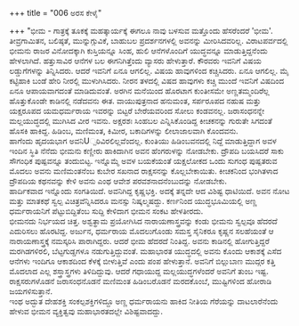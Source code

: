 +++
title = "006 ಅರಸ ಕೇಳೈ"

+++
"ಭೀಮ - ಗಾತ್ರಕ್ಕೆ ತೂಕಕ್ಕೆ ಮಹತ್ಕಾರ್ಯಕ್ಕೆ ಈಗಲೂ ನಾವು ಬಳಸುವ ಮತ್ತೊಂದು ಹೆಸರೆಂದರೆ 'ಭೀಮ'. ತೀವ್ರಗಾಮಿತನ, ಬಲಿಷ್ಠತೆ, ಮುನ್ನುಗ್ಗುವಿಕೆ, ಬಾಹುಬಲ ಪ್ರದರ್ಶನಗಳಲ್ಲಿ ಅವನನ್ನು ಮೀರಿಸಿದವರಿಲ್ಲ. ವಿರಾಟಪರ್ವದಲ್ಲಿ ಭೀಮನು ರಾಜರ ವಿನೋದಕ್ಕಾಗಿ ಕುಸ್ತಿಯನ್ನೂ ಸಿಂಹ, ಹುಲಿ ಆನೆಗಳೊಂದಿಗೆ ಯುದ್ಧವನ್ನೂ ಮಾಡುತ್ತಿದ್ದನೆಂದು ಹೇಳಲಾಗಿದೆ. ಹತ್ತುಸಾವಿರ ಆನೆಗಳ ಬಲ ಈಗನಿಗಿತ್ತೆಂದು ವ್ಯಾಸರು ಹೇಳುತ್ತಾರೆ. ಕೌರವರು ಇವನಿಗೆ ವಿಷಯ ಲಡ್ಡುಗೆಗಳನ್ನು ತಿನ್ನಿಸಿದರು. ಆದರೆ ಇವನಿಗೆ ಏನೂ ಆಗಲಿಲ್ಲ. ವಿಷಯ ಹಾವುಗಳಿಂದ ಕಚ್ಚಿಸಿದರು. ಏನೂ ಆಗಲಿಲ್ಲ. ಮೈ ಕಟ್ಟಿಹಾಕಿ ಬಂಡೆ ಹೇರಿ ನೀರಲ್ಲಿ ಮುಳುಗಿಸಿದರು. ನೀರನ ತಳದಲ್ಲಿ ವಿಷದ ಹಾವುಗಳು ಕಚ್ಚಿ ಮುಂದೆ ಇವನಿಗೆ ವಿಷದಿಂದ ಏನೂ ಆಪಾಯವಾಗದಂತೆ ಮಾಡಿದುವಂತೆ. ಅರಗಿನ ಮನೆಯಿಂದ ಹೊರಟಾಗ ಕುಂತೀಸಮೇ ಅಣ್ಣತಮ್ಮಂದಿರೆಲ್ಲ ಹೊತ್ತುಕೊಂಡೇ ಕಾಡಿನಲ್ಲಿ ನಡೆದವನು ಈತ. ವಾಯುಪುತ್ರನಾದ ಹನುಮಂತ, ಸರ್ಪರೂಪದ ನಹುಷ ಮತ್ತು ಯಕ್ಷರೂಪದ ಯಮಧರ್ಮರಾಯ ಇವರನ್ನು ಬಿಟ್ಟರೆ ಬೇರೆಯವರಿಂದ ಸೋಲು ಕಂಡವನಲ್ಲ. ಜರಾಸಂಧನನ್ನೇ ಮಲ್ಲಯುದ್ಧದಲ್ಲಿ ಮುಗಿಸಿದ ವೀರ ಇವನು. ಅಕ್ಷರಶಃ ಸಿಂಹಬಲ ಎನ್ನಿಸಿಕೊಂಡಿದ್ದ ಕೀಚಕನನ್ನು ಗುರುತೇ ಸಿಗದಂತೆ ಹೊಸಕಿ ಹಾಕಿದ್ದ. ಹಿಡಿಂಬ, ಮಣಿಮಂತ, ಕಿಮೀರ, ಬಕಾದಿಗಳನ್ನು ಲೀಲಾಜಾಲವಾಗಿ ಕೊಂದವನು.  
ಹಾಗೆಂದು ಹೃದಯಭಾಗ ಅವನಿU್ಪರಿವಿರಲಿಲ್ಲವೆಂದಲ್ಲ. ಕುಂತಿಯು ಹಿಡಿಂಬವನದಲ್ಲಿ ನಿದ್ದೆ ಮಾಡುತ್ತಿದ್ದಾಗ ಅವಳ ಇಂದಿನ ಸ್ಥಿತಿ ನೆನೆದು ಭೀಮನು ಕಣ್ಣೀರು ಹಾಕಿದಾಗಿನ ಅವನ ಹೆಂಗರುಳನ್ನು ನೋಡಬೇಕು. ದ್ರೌಪದಿ ಬಯಸಿದರೆ ಸಾಕು ಸೌಗಂಧಿಕ ಪುಷ್ಪವನ್ನೂ ತಂದುಬಿಟ್ಟ. ಇನ್ನೊಮ್ಮೆ ಅವಳ ಬಯಕೆಯಂತೆ ಯಕ್ಷಲೋಕದ ಒಂದು ಸುಗಂಧ ಪುಷ್ಪತರುವ ಮೊದಲು ಅವನು ಮಣಿಮಂತನೆಂಬ ಕುಬೇರ ಸಖನಾದ ರಾಕ್ಷಸನನ್ನು ಕೊಲ್ಲಬೇಕಾಯಿತು. ಕೀಚಕನಿಂದ ಭಂಗಿತಳಾದ ದ್ರೌಪದಿಯ ಕಥನವನ್ನು ಕೇಳಿ ಅವನು ಎಂಥ ಆವೇಶ ಪರವಶನಾದನೆಂಬುದನ್ನು ನೋಡಬೇಕು.  
ಹಾರ್ದಿಕವಾದ ಇನ್ನೊಂದು ಸಂಗತಿಯಿದೆ. ಅವನಿಗಿದ್ದ ಕೃಷ್ಣಭಕ್ತಿ. ಅದಕ್ಕೆ ತನ್ನದೇ ಆದ ವಿಶಿಷ್ಟ ಧಾಟಿಯಿದೆ. ಅವನ ನೋಟ ಮತ್ತು ಮಾತಕಥೆ ಸ್ವಲ್ಪ ವಿಚಿತ್ರವೆನ್ನಿಸಿದರೂ ಮನಸ್ಸು ನಿಷ್ಕಲ್ಮಷದ್ದು. ಕರ್ಣನಿಂದ ಯುದ್ಧಭೂಮಿಯಲ್ಲಿ ಅಣ್ಣ ಧರ್ಮರಾಯನಿಗೆ ಪೆಟ್ಟುಬಿದ್ದಿತೆಂಬ ಸುದ್ದಿ ಕೇಳಿದಾಗ ಭೀಮನ ಸಂಕಟ ಹೇಳತೀರದು.  
ಭೀಮನದು ನಿರ್ಭಯದ ಚಿತ್ತ. ಅಶ್ವತ್ಥಾಮ ಪ್ರಯೋಗಿಸಿದ ನಾರಾಯಣಾಸ್ತ್ರವನ್ನು ಕಂಡು ಭೀಮನು ಸ್ವಲ್ಪವೂ ಹೆದರದೆ ಎದುರಿಸಲು ಹೊರಟಿದ್ದ. ಅರ್ಜುನ, ಧರ್ಮರಾಯ ಮೊದಲುಗೊಂಡು ಸಮಸ್ತ ಸೈನಿಕರೂ ಕೃಷ್ಣನ ಸಲಹೆಯಂತೆ ಆ ನಾರಾಯಣಾಸ್ತ್ರಕ್ಕೆ ನಮಸ್ಕರಿಸಿ ಪಾರಾಗಿದ್ದರು. ಆದರೆ ಭೀಮ ಹೆದರದೆ ನಿಂತಿದ್ದ. ಅವನು ಕಾಡಿನಲ್ಲಿ ಹೋಗುತ್ತಿದ್ದರೆ ಮರಗಿಡಗಳಿರಲಿ, ಬೆಟ್ಟಗುಡ್ಡಗಳೂ ನಡುಗುತ್ತಿದ್ದುವಂತೆ. ಮಹಾಭಾರತ ಯುದ್ಧದಲ್ಲಿ ಅವನು ಕೊಂದು ಆಕಾಶಕ್ಕೆ ಎಸೆದ ಆನೆಗಳು ಇಂದಿಗೂ ಆಕಾಶದಿಂದ ಕೆಳಕ್ಕೆ ಬೀಳುತ್ತಿವೆ ಎಂದು ಪಂಪ ಹೇಳುತ್ತಾನೆ. ಅವನಿಗೆ ಬಿಲ್ಲುಬಾಣ ಮುದ್ಗರ ಕತ್ತಿ ಮೊದಲಾದ ಎಲ್ಲ ಶಸ್ತ್ರಾಸ್ತ್ರಗಳು ತಿಳಿದಿದ್ದುವು. ಆದರೆ ಗಧಾಯುದ್ದ ಮಲ್ಲಯುದ್ಧಗಳೆಂದರೆ ಅವನಿಗೆ ತುಂಬ ಇಷ್ಟ. ರಾಕ್ಷಸರುಗಳೊಡನೆ ಜರಾಸಂಧನೊಡನೆ ಮಣಿಮಂತ ಹಿಡಿಂಬರೊಡನೆ ಮರದಕೊಂಬೆ, ಮುಷ್ಟಿಗಳಿಂದ ಹೋರಾಡಿ ಜಯಗಳಿಸುತ್ತಾನೆ.  
ಇಂಥ ಅದ್ಭುತ ದೇಹಶಕ್ತಿ ಸಂಕಲ್ಪಶಕ್ತಿಗಳಿದ್ದೂ ಅಣ್ಣ ಧರ್ಮರಾಯನು ಹಾಕಿದ ನೀತಿಯ ಗೆರೆಯನ್ನು ದಾಟಲಾರೆನೆಂದು ಹೇಳುವ ಭೀಮನ ವ್ಯಕ್ತಿತ್ವವು ಮಹಾಭಾರತದಲ್ಲೇ ವಿಶಿಷ್ಟವಾದದ್ದು.